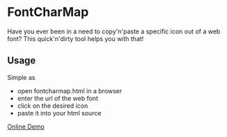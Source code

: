 # FontCharMap
Have you ever been in a need to copy'n'paste a specific icon out of a web font?
This quick'n'dirty tool helps you with that!

Usage
-----

Simple as
- open fontcharmap.html in a browser
- enter the url of the web font
- click on the desired icon
- paste it into your html source

[Online Demo](https://bztsrc.github.io/FontCharMap/?limit=256)
